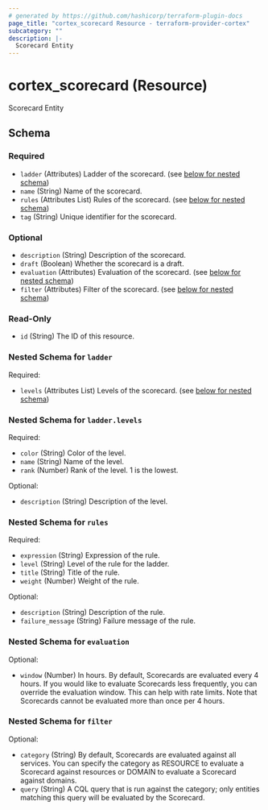 ```yaml
---
# generated by https://github.com/hashicorp/terraform-plugin-docs
page_title: "cortex_scorecard Resource - terraform-provider-cortex"
subcategory: ""
description: |-
  Scorecard Entity
---
```


# cortex_scorecard (Resource)

Scorecard Entity



<!-- schema generated by tfplugindocs -->
## Schema

### Required

- `ladder` (Attributes) Ladder of the scorecard. (see [below for nested schema](#nestedatt--ladder))
- `name` (String) Name of the scorecard.
- `rules` (Attributes List) Rules of the scorecard. (see [below for nested schema](#nestedatt--rules))
- `tag` (String) Unique identifier for the scorecard.

### Optional

- `description` (String) Description of the scorecard.
- `draft` (Boolean) Whether the scorecard is a draft.
- `evaluation` (Attributes) Evaluation of the scorecard. (see [below for nested schema](#nestedatt--evaluation))
- `filter` (Attributes) Filter of the scorecard. (see [below for nested schema](#nestedatt--filter))

### Read-Only

- `id` (String) The ID of this resource.

<a id="nestedatt--ladder"></a>
### Nested Schema for `ladder`

Required:

- `levels` (Attributes List) Levels of the scorecard. (see [below for nested schema](#nestedatt--ladder--levels))

<a id="nestedatt--ladder--levels"></a>
### Nested Schema for `ladder.levels`

Required:

- `color` (String) Color of the level.
- `name` (String) Name of the level.
- `rank` (Number) Rank of the level. 1 is the lowest.

Optional:

- `description` (String) Description of the level.



<a id="nestedatt--rules"></a>
### Nested Schema for `rules`

Required:

- `expression` (String) Expression of the rule.
- `level` (String) Level of the rule for the ladder.
- `title` (String) Title of the rule.
- `weight` (Number) Weight of the rule.

Optional:

- `description` (String) Description of the rule.
- `failure_message` (String) Failure message of the rule.


<a id="nestedatt--evaluation"></a>
### Nested Schema for `evaluation`

Optional:

- `window` (Number) In hours. By default, Scorecards are evaluated every 4 hours. If you would like to evaluate Scorecards less frequently, you can override the evaluation window. This can help with rate limits. Note that Scorecards cannot be evaluated more than once per 4 hours.


<a id="nestedatt--filter"></a>
### Nested Schema for `filter`

Optional:

- `category` (String) By default, Scorecards are evaluated against all services. You can specify the category as RESOURCE to evaluate a Scorecard against resources or DOMAIN to evaluate a Scorecard against domains.
- `query` (String) A CQL query that is run against the category; only entities matching this query will be evaluated by the Scorecard.
